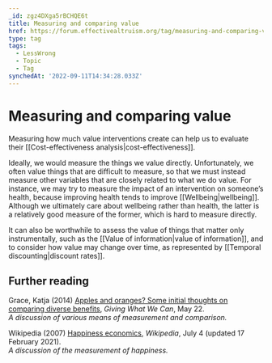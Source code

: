 ```yaml
---
_id: zgz4DXga5rBCHQE6t
title: Measuring and comparing value
href: https://forum.effectivealtruism.org/tag/measuring-and-comparing-value
type: tag
tags:
  - LessWrong
  - Topic
  - Tag
synchedAt: '2022-09-11T14:34:28.033Z'
---
```

# Measuring and comparing value

Measuring how much value interventions create can help us to evaluate their [[Cost-effectiveness analysis|cost-effectiveness]].

Ideally, we would measure the things we value directly. Unfortunately, we often value things that are difficult to measure, so that we must instead measure other variables that are closely related to what we do value. For instance, we may try to measure the impact of an intervention on someone’s health, because improving health tends to improve [[Wellbeing|wellbeing]]. Although we ultimately care about wellbeing rather than health, the latter is a relatively good measure of the former, which is hard to measure directly.

It can also be worthwhile to assess the value of things that matter only instrumentally, such as the [[Value of information|value of information]], and to consider how value may change over time, as represented by [[Temporal discounting|discount rates]].

Further reading
---------------

Grace, Katja (2014) [Apples and oranges? Some initial thoughts on comparing diverse benefits](https://www.givingwhatwecan.org/post/2014/05/apples-and-oranges-some-initial-thoughts-comparing-diverse-benefits/), *Giving What We Can*, May 22.  
*A discussion of various means of measurement and comparison.*

Wikipedia (2007) [Happiness economics](https://en.wikipedia.org/w/index.php?title=Happiness_economics&dir=prev&action=history), *Wikipedia*, July 4 (updated 17 February 2021‎).  
*A discussion of the measurement of happiness.*
